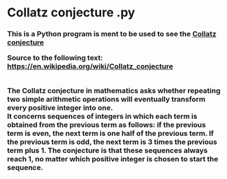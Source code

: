<h1>Collatz conjecture .py</h1>
<h3>
This is a Python program is ment to be used to see the <a href="https://en.wikipedia.org/wiki/Collatz_conjecture">Collatz conjecture</a><br/>

  Source to the following text: <a href="https://en.wikipedia.org/wiki/Collatz_conjecture">https://en.wikipedia.org/wiki/Collatz_conjecture</a><br/><br/>
  
  <b>
The Collatz conjecture in mathematics asks whether repeating two simple arithmetic operations will eventually transform every positive integer into one.<br/> It concerns sequences of integers in which each term is obtained from the previous term as follows: if the previous term is even, the next term is one half of the previous term. If the previous term is odd, the next term is 3 times the previous term plus 1. The conjecture is that these sequences always reach 1, no matter which positive integer is chosen to start the sequence.
  </b>
  
